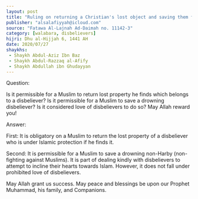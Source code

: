 ```yaml
---
layout: post
title: "Ruling on returning a Christian's lost object and saving them from drowning"
publisher: "alsalafiyyah@icloud.com"
source: "Fatawa Al-Lajnah Ad-Daimah no. 11142-3"
category: [walabara, disbelievers]
hijri: Dhu al-Hijjah 6, 1441 AH
date: 2020/07/27
shaykhs: 
 - Shaykh Abdul-Aziz Ibn Baz
 - Shaykh Abdul-Razzaq al-Afify
 - Shaykh Abdullah ibn Ghudayyan
---
```


Question: 

Is it permissible for a Muslim to return lost property he finds which belongs to a disbeliever? Is it permissible for a Muslim to save a drowning disbeliever? Is it considered love of disbelievers to do so? May Allah reward you!

Answer:

First: It is obligatory on a Muslim to return the lost property of a disbeliever who is under Islamic protection if he finds it.

Second: It is permissible for a Muslim to save a drowning non-Harby (non-fighting against Muslims). It is part of dealing kindly with disbelievers to attempt to incline their hearts towards Islam. However, it does not fall under prohibited love of disbelievers.

May Allah grant us success. May peace and blessings be upon our Prophet Muhammad, his family, and Companions.
